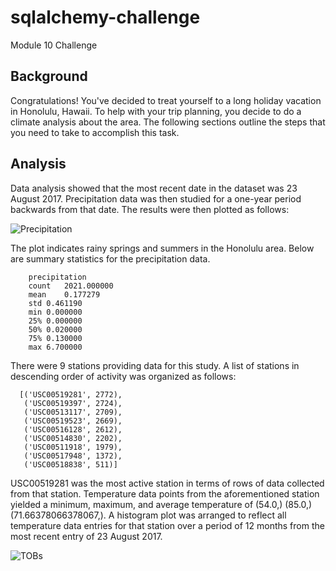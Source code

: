 # sqlalchemy-challenge
Module 10 Challenge

## Background
Congratulations! You've decided to treat yourself to a long holiday vacation in Honolulu, Hawaii. To help with your trip planning, you decide to do a climate analysis about the area. The following sections outline the steps that you need to take to accomplish this task.

## Analysis
Data analysis showed that the most recent date in the dataset was 23 August 2017. Precipitation data was then studied for a one-year period backwards from that date. The results were then plotted as follows:

![Precipitation](https://github.com/MAamer28/sqlalchemy-challenge/assets/130619866/507a6d96-4881-47db-b071-5b00b482cec1)

The plot indicates rainy springs and summers in the Honolulu area. Below are summary statistics for the precipitation data.

        precipitation
        count	2021.000000
        mean	0.177279
        std	0.461190
        min	0.000000
        25%	0.000000
        50%	0.020000
        75%	0.130000
        max	6.700000

There were 9 stations providing data for this study. A list of stations in descending order of activity was organized as follows:

      [('USC00519281', 2772),
       ('USC00519397', 2724),
       ('USC00513117', 2709),
       ('USC00519523', 2669),
       ('USC00516128', 2612),
       ('USC00514830', 2202),
       ('USC00511918', 1979),
       ('USC00517948', 1372),
       ('USC00518838', 511)]

USC00519281 was the most active station in terms of rows of data collected from that station. Temperature data points from the aforementioned station yielded a minimum, maximum, and average temperature of (54.0,) (85.0,) (71.66378066378067,). A histogram plot was arranged to reflect all temperature data entries for that station over a period of 12 months from the most recent entry of 23 August 2017.

![TOBs](https://github.com/MAamer28/sqlalchemy-challenge/assets/130619866/b484545c-f311-47fb-9906-a63846243211)

